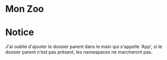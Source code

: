 # Mon Zoo


# Notice

J'ai oublié d'ajouter le dossier parent dans le main qui s'appelle 'App', si le dossier parent n'est pas présent, les namespaces ne marcheront pas.
